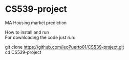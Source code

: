 # CS539-project
MA Housing market prediction

How to install and run
\
For downloading the code just run:

git clone https://github.com/leoPuerto01/CS539-project.git
\
cd CS539-project
